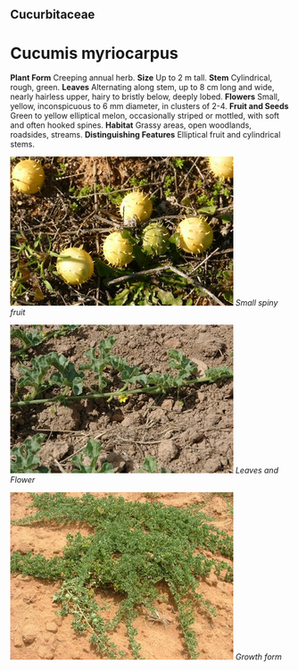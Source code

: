 ## Cucurbitaceae
# Cucumis myriocarpus
 **Plant Form** Creeping annual herb. **Size** Up to 2 m tall. **Stem** Cylindrical, rough, green. **Leaves** Alternating along stem, up to 8 cm long and wide, nearly hairless upper, hairy to bristly below, deeply lobed. **Flowers** Small, yellow, inconspicuous to 6 mm diameter, in clusters of 2-4. **Fruit and Seeds** Green to yellow elliptical melon, occasionally striped or mottled, with soft and often hooked spines. **Habitat** Grassy areas, open woodlands, roadsides, streams. **Distinguishing Features** Elliptical fruit and cylindrical stems.


![Small spiny fruit](15004_P7010332.jpg)
 *Small spiny fruit* 

![Leaves and Flower](19144_Cucumis-myriocarpus03.jpg)
 *Leaves and Flower* 

![Growth form](37649_DSCF2370.jpg)
 *Growth form* 

